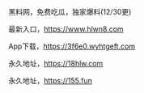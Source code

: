 黑料网，免费吃瓜，独家爆料(12/30更)

最新入口，https://www.hlwn8.com

App下载，https://3f6e0.wyhtgeft.com

永久地址，https://18hlw.com

永久地址，https://155.fun
